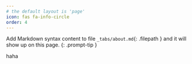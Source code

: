 ```yaml
---
# the default layout is 'page'
icon: fas fa-info-circle
order: 4
---
```


Add Markdown syntax content to file `_tabs/about.md`{: .filepath } and it will show up on this page.
{: .prompt-tip }

haha
